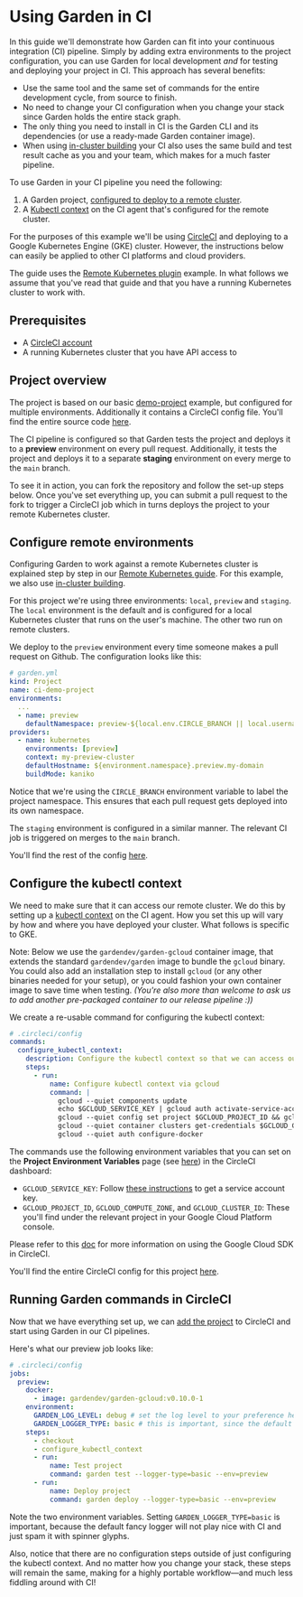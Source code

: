 # Using Garden in CI

In this guide we'll demonstrate how Garden can fit into your continuous integration (CI) pipeline. Simply by adding extra environments to the project configuration, you can use Garden for local development _and_ for testing and deploying your project in CI. This approach has several benefits:

- Use the same tool and the same set of commands for the entire development cycle, from source to finish.
- No need to change your CI configuration when you change your stack since Garden holds the entire stack graph.
- The only thing you need to install in CI is the Garden CLI and its dependencies (or use a ready-made Garden container image).
- When using [in-cluster building](../k8s-plugins/advanced/in-cluster-building.md) your CI also uses the same build and test result cache as you and your team, which makes for a much faster pipeline.

To use Garden in your CI pipeline you need the following:

1. A Garden project, [configured to deploy to a remote cluster](#configure-remote-environments).
2. A [Kubectl context](#configure-the-kubectl-context) on the CI agent that's configured for the remote cluster.

For the purposes of this example we'll be using [CircleCI](https://circleci.com) and deploying to a Google Kubernetes Engine (GKE) cluster. However, the instructions below can easily be applied to other CI platforms and cloud providers.

The guide uses the [Remote Kubernetes plugin](../k8s-plugins/remote-k8s/README.md) example. In what follows we assume that you've read that guide and that you have a running Kubernetes cluster to work with.

## Prerequisites

- A [CircleCI account](https://circleci.com/)
- A running Kubernetes cluster that you have API access to

## Project overview

The project is based on our basic [demo-project](https://github.com/garden-io/garden/tree/0.12.64/examples/demo-project) example, but configured for multiple environments. Additionally it contains a CircleCI config file. You'll find the entire source code [here](https://github.com/garden-io/ci-demo-project).

The CI pipeline is configured so that Garden tests the project and deploys it to a **preview** environment on every pull request. Additionally, it tests the project and deploys it to a separate **staging** environment on every merge to the `main` branch.

To see it in action, you can fork the repository and follow the set-up steps below. Once you've set everything up, you can submit a pull request to the fork to trigger a CircleCI job which in turns deploys the project to your remote Kubernetes cluster.

## Configure remote environments

Configuring Garden to work against a remote Kubernetes cluster is explained step by step in our [Remote Kubernetes guide](../k8s-plugins/remote-k8s/README.md). For this example, we also use [in-cluster building](../k8s-plugins/advanced/in-cluster-building.md).

For this project we're using three environments: `local`, `preview` and `staging`. The `local` environment is the default and is configured for a local Kubernetes cluster that runs on the user's machine. The other two run on remote clusters.

We deploy to the `preview` environment every time someone makes a pull request on Github. The configuration looks like this:

```yaml
# garden.yml
kind: Project
name: ci-demo-project
environments:
  ...
  - name: preview
    defaultNamespace: preview-${local.env.CIRCLE_BRANCH || local.username}
providers:
  - name: kubernetes
    environments: [preview]
    context: my-preview-cluster
    defaultHostname: ${environment.namespace}.preview.my-domain
    buildMode: kaniko
```

Notice that we're using the `CIRCLE_BRANCH` environment variable to label the project namespace. This ensures that each pull request gets deployed into its own namespace.

The `staging` environment is configured in a similar manner. The relevant CI job is triggered on merges to the `main` branch.

You'll find the rest of the config [here](https://github.com/garden-io/ci-demo-project/blob/main/garden.yml).

## Configure the kubectl context

We need to make sure that it can access our remote cluster. We do this by setting up a [kubectl context](https://kubernetes.io/docs/tasks/access-application-cluster/configure-access-multiple-clusters/) on the CI agent. How you set this up will vary by how and where you have deployed your cluster. What follows is specific to GKE.

Note: Below we use the `gardendev/garden-gcloud` container image, that extends the standard
`gardendev/garden` image to bundle the `gcloud` binary. You could also add an installation step to install `gcloud`
(or any other binaries needed for your setup), or you could fashion your own container image to save time when testing.
_(You're also more than welcome to ask us to add another pre-packaged container to our release pipeline :))_

We create a re-usable command for configuring the kubectl context:

```yaml
# .circleci/config
commands:
  configure_kubectl_context:
    description: Configure the kubectl context so that we can access our remote cluster
    steps:
      - run:
          name: Configure kubectl context via gcloud
          command: |
            gcloud --quiet components update
            echo $GCLOUD_SERVICE_KEY | gcloud auth activate-service-account --key-file=-
            gcloud --quiet config set project $GCLOUD_PROJECT_ID && gcloud --quiet config set compute/zone $GCLOUD_COMPUTE_ZONE
            gcloud --quiet container clusters get-credentials $GCLOUD_CLUSTER_ID --zone $GCLOUD_COMPUTE_ZONE
            gcloud --quiet auth configure-docker
```

The commands use the following environment variables that you can set on the **Project Environment Variables** page (see [here](https://circleci.com/docs/2.0/env-vars/#setting-an-environment-variable-in-a-project)) in the CircleCI dashboard:

- `GCLOUD_SERVICE_KEY`: Follow [these instructions](https://cloud.google.com/sdk/docs/authorizing#authorizing_with_a_service_account) to get a service account key.
- `GCLOUD_PROJECT_ID`, `GCLOUD_COMPUTE_ZONE`, and `GCLOUD_CLUSTER_ID`: These you'll find under the relevant project in your Google Cloud Platform console.

Please refer to this [doc](https://circleci.com/docs/2.0/google-auth/) for more information on using the Google Cloud SDK in CircleCI.

You'll find the entire CircleCI config for this project
[here](https://github.com/garden-io/ci-demo-project/blob/main/.circleci/config.yml).

## Running Garden commands in CircleCI

Now that we have everything set up, we can [add the project](https://circleci.com/docs/2.0/getting-started/#setting-up-your-build-on-circleci) to CircleCI and start using Garden in our CI pipelines.

Here's what our preview job looks like:

```yaml
# .circleci/config
jobs:
  preview:
    docker:
      - image: gardendev/garden-gcloud:v0.10.0-1
    environment:
      GARDEN_LOG_LEVEL: debug # set the log level to your preference here
      GARDEN_LOGGER_TYPE: basic # this is important, since the default logger doesn't play nice with CI :)
    steps:
      - checkout
      - configure_kubectl_context
      - run:
          name: Test project
          command: garden test --logger-type=basic --env=preview
      - run:
          name: Deploy project
          command: garden deploy --logger-type=basic --env=preview
```

Note the two environment variables. Setting `GARDEN_LOGGER_TYPE=basic` is important, because the default fancy logger will not play nice with CI and just spam it with spinner glyphs.

Also, notice that there are no configuration steps outside of just configuring the kubectl context.
And no matter how you change your stack, these steps will remain the same, making for a highly portable
workflow—and much less fiddling around with CI!
